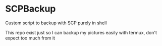 # SCPBackup

Custom script to backup with SCP purely in shell

This repo exist just so I can backup my pictures easily with termux, don't expect too much from it
